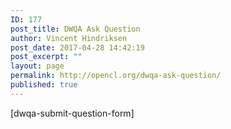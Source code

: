 ```yaml
---
ID: 177
post_title: DWQA Ask Question
author: Vincent Hindriksen
post_date: 2017-04-28 14:42:19
post_excerpt: ""
layout: page
permalink: http://opencl.org/dwqa-ask-question/
published: true
---
```

[dwqa-submit-question-form]